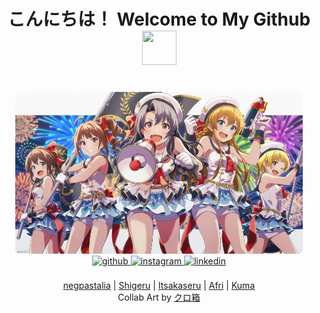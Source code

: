 <h1 align="center" justify="center">こんにちは！ Welcome to My Github <img src="https://media.tenor.com/JDzDTtW-PM8AAAAi/bocchi-the-rock.gif" width="55px" height="55px"></h1>
<div align="middle">
	<br/>
  <a href="https://github.com/negpastalia"><img img style="height: 27vw;" src="collab/2021/08/neg.png"></a><a href="https://github.com/shigeru22"><img style="height: 27vw;" src="collab/2021/08/shigeru.png"></a><a href="https://github.com/Itsakaseru"><img style="height: 27vw;" src="collab/2021/08/itsakaseru.png"></a><a href="https://github.com/afrisanjaya"><img style="height: 27vw;" src="collab/2021/08/afri.png"></a><a href="https://github.com/Andrioeffendi31"><img style="height: 27vw;" src="collab/2021/08/kuma.png"></a>
</div>
<div align="center">
<a href="https://github.com/Andrioeffendi31" target="_blank">
<img src=https://img.shields.io/badge/github-%2324292e.svg?&style=for-the-badge&logo=github&logoColor=white alt=github style="margin-bottom: 5px;" />
</a>
<a href="https://www.instagram.com/andrioeffendi31" target="_blank">
<img src=https://img.shields.io/badge/instagram-%23405DE6.svg?&style=for-the-badge&logo=instagram&logoColor=white alt=instagram style="margin-bottom: 5px;" />
</a>
<a href="https://www.linkedin.com/in/andrioeffendi/" target="_blank">
<img src=https://img.shields.io/badge/linkedin-%231E77B5.svg?&style=for-the-badge&logo=linkedin&logoColor=white alt=linkedin style="margin-bottom: 5px;" />
</a>
</div>  
<br />
<div align="middle">
	<a href="https://github.com/negpastalia">negpastalia</a> |
	<a href="https://github.com/shigeru22">Shigeru</a> |
	<a href="https://github.com/Itsakaseru">Itsakaseru</a> |
	<a href="https://github.com/afrisanjaya">Afri</a> |
	<a href="https://github.com/Andrioeffendi31">Kuma</a>
</div>
<div align="middle">
	Collab Art by <a href="https://twitter.com/kurobako_BB">クロ箱</a>
</div>
<br />
<br>
